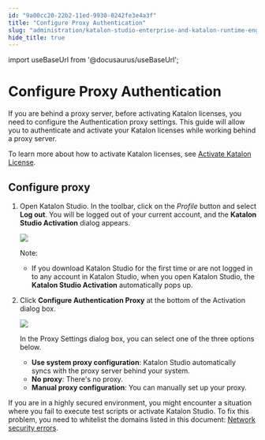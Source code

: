 ```yaml
---
id: "9a00cc20-22b2-11ed-9930-0242fe3e4a3f"
title: "Configure Proxy Authentication"
slug: "administration/katalon-studio-enterprise-and-katalon-runtime-engine-license/configure-proxy-authentication"
hide_title: true
---
```

import useBaseUrl from '@docusaurus/useBaseUrl';

    

# <a id="id" class="anchor_top_offset"/><a id="ariaid-title1" class="anchor_top_offset"/>Configure Proxy Authentication

    
      
<p xmlns="http://www.w3.org/1999/xhtml" className="p">If you are behind a proxy server, before activating Katalon   licenses, you need to configure the Authentication proxy settings.   This guide will allow you to authenticate and activate your Katalon   licenses while working behind a proxy server.</p> 
      
<p xmlns="http://www.w3.org/1999/xhtml" className="p">To learn more about how to activate Katalon licenses, see <a className="xref" href="/docs/administration/katalon-studio-enterprise-and-katalon-runtime-engine-license/activate-katalon-license">Activate     Katalon License</a>.</p> 
    
  

## <a id="id_1" class="anchor_top_offset"/>Configure proxy

<ol xmlns="http://www.w3.org/1999/xhtml" className="ol"><li className="li">     <p className="p">Open Katalon Studio. In the toolbar, click on the       <em className="ph i">Profile</em> button and select <strong className="ph b">Log out</strong>. You       will be logged out of your current account, and the <strong className="ph b">Katalon         Studio Activation</strong> dialog appears.</p>     <p className="p">       <img className="image" width={500} src={useBaseUrl("/50d9ac70-34ae-11ed-9930-0242fe3e4a3f.png")} /></p>     <div className="note note note_note"><span className="note__title">Note:</span> <ul className="ul"><li className="li"><p className="p">If you download Katalon Studio for the first time or are not             logged in to any account in Katalon Studio, when you open Katalon             Studio, the <strong className="ph b">Katalon Studio Activation</strong>             automatically pops up.</p></li></ul>     </div>   </li><li className="li">     <p className="p">Click <strong className="ph b">Configure Authentication Proxy</strong> at the       bottom of the Activation dialog box.</p>     <p className="p">       <img className="image" src={useBaseUrl("/7bac59c0-34ae-11ed-9930-0242fe3e4a3f.png")} /></p>     <p className="p">In the Proxy Settings dialog box, you can select one of the       three options below.</p>     <ul className="ul"><li className="li">         <strong className="ph b">Use system proxy configuration</strong>: Katalon Studio         automatically syncs with the proxy server behind your system.</li><li className="li">         <strong className="ph b">No proxy</strong>: There's no proxy.</li><li className="li">         <strong className="ph b">Manual proxy configuration</strong>: You can manually         set up your proxy.</li></ul>   </li></ol> 
<p xmlns="http://www.w3.org/1999/xhtml" className="p">If you are in  a highly secured environment, you might encounter a   situation where you fail to execute test scripts or activate   Katalon Studio. To fix this problem, you need to whitelist the domains listed in this document: <a className="xref" href="/docs/administration/troubleshooting/troubleshooting-activation-problem/network-security-errors">Network security errors</a>.</p> 
